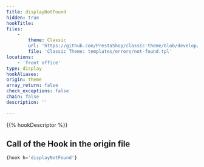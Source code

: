 ```yaml
---
Title: displayNotFound
hidden: true
hookTitle: 
files:
    -
        theme: Classic
        url: 'https://github.com/PrestaShop/classic-theme/blob/develop/templates/errors/not-found.tpl'
        file: 'Classic Theme: templates/errors/not-found.tpl'
locations:
    - 'front office'
type: display
hookAliases: 
origin: theme
array_return: false
check_exceptions: false
chain: false
description: ''

---
```


{{% hookDescriptor %}}

## Call of the Hook in the origin file

```php
{hook h='displayNotFound'}
```
